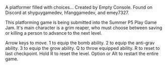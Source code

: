 A platformer filled with choices... Created by Empty Console. Found on Discord at shyguygamedev, hfanggamedev, and emey7327.

This platforming game is being submitted into the Summer P5 Play Game Jam. 
It's main character is a grim reaper, who must choose between saving or killing a person to advance to the next level.

Arrow keys to move.
1 to equip the bomb ability.
2 to equip the anti-grav ability.
3 to equip the grow ability.
Q to throw equipped ability.
R to reset to last checkpoint.
Hold R to reset the level.
Option or Alt to restart the entire game.
